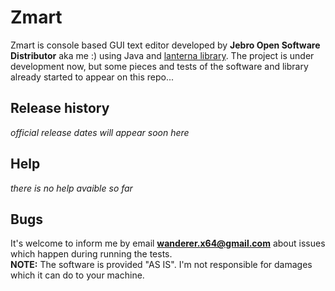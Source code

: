 # Zmart
Zmart is console based GUI text editor developed by **Jebro Open Software Distributor** aka me :) using
Java and [lanterna library](https://github.com/mabe02/lanterna).
The project is under development now, but some pieces and tests of the software and library already started to appear on this repo...
## Release history
*official release dates will appear soon here*
## Help
*there is no help avaible so far*
## Bugs
It's welcome to inform me by email **wanderer.x64@gmail.com** about issues which happen during running the tests. <br />
**NOTE:** The software is provided "AS IS". I'm not responsible for damages which it can do to your machine.
